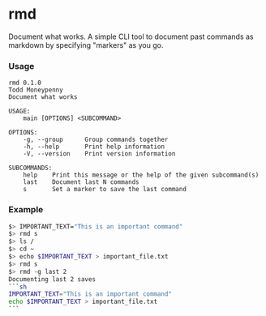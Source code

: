 # rmd

Document what works. A simple CLI tool to document past commands as markdown by specifying "markers" as you go.

### Usage
```
rmd 0.1.0
Todd Moneypenny
Document what works

USAGE:
    main [OPTIONS] <SUBCOMMAND>

OPTIONS:
    -g, --group      Group commands together
    -h, --help       Print help information
    -V, --version    Print version information

SUBCOMMANDS:
    help    Print this message or the help of the given subcommand(s)
    last    Document last N commands
    s       Set a marker to save the last command

```


### Example
````sh
$> IMPORTANT_TEXT="This is an important command"
$> rmd s
$> ls /
$> cd ~
$> echo $IMPORTANT_TEXT > important_file.txt
$> rmd s
$> rmd -g last 2
Documenting last 2 saves
```sh
IMPORTANT_TEXT="This is an important command"
echo $IMPORTANT_TEXT > important_file.txt
```
````